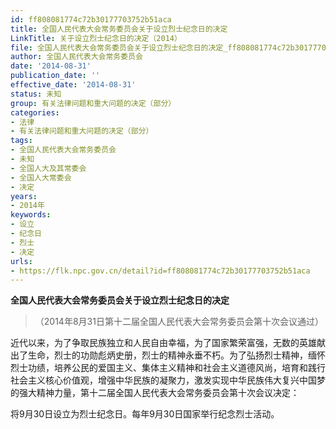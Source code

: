 ```yaml
---
id: ff808081774c72b30177703752b51aca
title: 全国人民代表大会常务委员会关于设立烈士纪念日的决定
LinkTitle: 关于设立烈士纪念日的决定（2014）
file: 全国人民代表大会常务委员会关于设立烈士纪念日的决定_ff808081774c72b30177703752b51aca.docx
author: 全国人民代表大会常务委员会
date: '2014-08-31'
publication_date: ''
effective_date: '2014-08-31'
status: 未知
group: 有关法律问题和重大问题的决定（部分）
categories:
- 法律
- 有关法律问题和重大问题的决定（部分）
tags:
- 全国人民代表大会常务委员会
- 未知
- 全国人大及其常委会
- 全国人大常委会
- 决定
years:
- 2014年
keywords:
- 设立
- 纪念日
- 烈士
- 决定
urls:
- https://flk.npc.gov.cn/detail?id=ff808081774c72b30177703752b51aca
---
```


**全国人民代表大会常务委员会关于设立烈士纪念日的决定**

> （2014年8月31日第十二届全国人民代表大会常务委员会第十次会议通过）

近代以来，为了争取民族独立和人民自由幸福，为了国家繁荣富强，无数的英雄献出了生命，烈士的功勋彪炳史册，烈士的精神永垂不朽。为了弘扬烈士精神，缅怀烈士功绩，培养公民的爱国主义、集体主义精神和社会主义道德风尚，培育和践行社会主义核心价值观，增强中华民族的凝聚力，激发实现中华民族伟大复兴中国梦的强大精神力量，第十二届全国人民代表大会常务委员会第十次会议决定：

将9月30日设立为烈士纪念日。每年9月30日国家举行纪念烈士活动。
